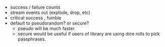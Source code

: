 
* success / failure counts
* stream events out (explode, drop, etc)
* critical success , fumble
* default to pseudorandom? or secure?
  * pseudo will be much faster.
  * secure would be useful if users of library are using dice rolls to pick passphrases.